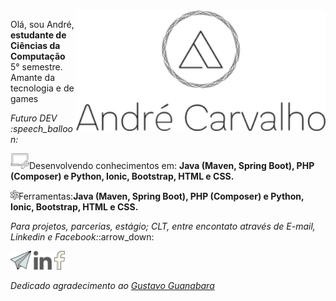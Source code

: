 <img src="https://github.com/carvalhoandre/carvalhoandre/blob/main/img/logo.png" min-width="400px" max-width="400px" width="400px" align="right" alt="Computador iuriCode">

<p align="left">Olá, sou André, <strong>estudante de Ciências da Computação</strong> 5° semestre. Amante da tecnologia e de games</p>
<p align="left"><em>Futuro DEV :speech_balloon:</em></p>

<p align="left"><img src="https://github.com/carvalhoandre/carvalhoandre/blob/main/img/computer_support_240px.png" alt="config">Desenvolvendo conhecimentos em: <strong>Java (Maven, Spring Boot), PHP (Composer) e Python, Ionic, Bootstrap, HTML e CSS.</strong></p>

<p align="left"><img src="https://github.com/carvalhoandre/carvalhoandre/blob/main/img/physics_64px.png" alt="Ferramenta">Ferramentas:<strong>Java (Maven, Spring Boot), PHP (Composer) e Python, Ionic, Bootstrap, HTML e CSS.</strong></p>

<p align="left"><em>Para projetos, parcerias, estágio; CLT, entre encontato através de E-mail, Linkedin e Facebook:</em>:arrow_down:</p>

<p align="left"> 
    <a href="mailto:andre_carvalho0@live.com?Subject=Olá André" target="_blank" rel="external"><img src="https://github.com/carvalhoandre/carvalhoandre/blob/main/img/email_open_24px.png"></a>
    <a href="https://www.linkedin.com/in/andr%C3%A9-leite-carvalho-b77721146/" target="_blank" rel="external"><img src="https://github.com/carvalhoandre/carvalhoandre/blob/main/img/linkedin_32px.png"></a>
    <a href="https://www.facebook.com/AndreCarvalho0" target="_blank" rel="external"><img src="https://github.com/carvalhoandre/carvalhoandre/blob/main/img/facebook_26px.png"></a>
</p>

<p><em>Dedicado agradecimento ao <a href="https://www.cursoemvideo.com/" target="_blank" rel="external">Gustavo Guanabara</a></em></p>
